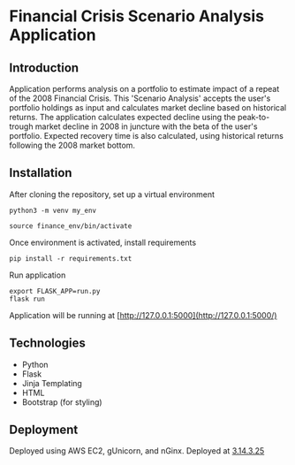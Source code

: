 # Financial Crisis Scenario Analysis Application

## Introduction
Application performs analysis on a portfolio to estimate impact of a repeat of the 2008 Financial Crisis. This 'Scenario Analysis' accepts the user's portfolio holdings as input and calculates market decline based on historical returns. The application calculates expected decline using the peak-to-trough market decline in 2008 in juncture with the beta of the user's portfolio. Expected recovery time is also calculated, using historical returns following the 2008 market bottom. 

## Installation

After cloning the repository, set up a virtual environment

```
python3 -m venv my_env
```
```
source finance_env/bin/activate
```
Once environment is activated, install requirements

```
pip install -r requirements.txt
```
Run application 
```
export FLASK_APP=run.py
flask run
```

Application will be running at [http://127.0.0.1:5000](http://127.0.0.1:5000/)

## Technologies
 * Python
 * Flask
 * Jinja Templating
 * HTML
 * Bootstrap (for styling)
 
 
## Deployment
Deployed using AWS EC2, gUnicorn, and nGinx. Deployed at [3.14.3.25](http://3.14.3.25/)
 
